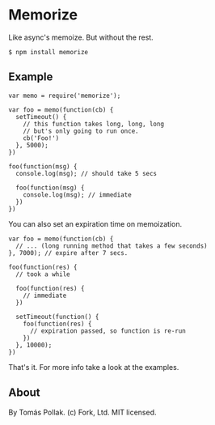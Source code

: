 Memorize
========

Like async's memoize. But without the rest.

    $ npm install memorize

Example
-------

    var memo = require('memorize');
    
    var foo = memo(function(cb) {
      setTimeout() {
        // this function takes long, long, long
        // but's only going to run once.
        cb('Foo!')
      }, 5000);
    })

    foo(function(msg) {
      console.log(msg); // should take 5 secs

      foo(function(msg) {
        console.log(msg); // immediate
      })
    })

You can also set an expiration time on memoization.

    var foo = memo(function(cb) { 
      // ... (long running method that takes a few seconds)
    }, 7000); // expire after 7 secs.
   
    foo(function(res) {
      // took a while

      foo(function(res) {
        // immediate
      })

      setTimeout(function() {
        foo(function(res) {
          // expiration passed, so function is re-run
        })
      }, 10000);
    })

That's it. For more info take a look at the examples.

About
-----

By Tomás Pollak.
(c) Fork, Ltd. MIT licensed.
